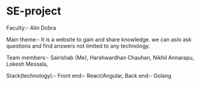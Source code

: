 # SE-project

Faculty:- Alin Dobra

Main theme:-
            It is a website to gain and share knowledge. we can aslo ask questions and find answers not limited to any technology.
                        
            
Team members:-
              Sairishab (Me),
              Harshwardhan Chauhan, 
              Nikhil Annarapu,
              Lokesh Messala, 
              
Stack(technology):-
            Front end:- React/Angular,
            Back end:- Golang
